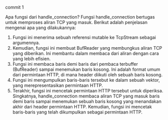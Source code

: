 commit 1

Apa fungsi dari handle_connection?
Fungsi handle_connection bertugas untuk memproses aliran TCP yang masuk. Berikut adalah penjelasan mengenai apa yang dilakukannya:
1. Fungsi ini menerima sebuah referensi mutable ke TcpStream sebagai argumennya.
2. Kemudian, fungsi ini membuat BufReader yang membungkus aliran TCP yang diberikan. Ini membantu dalam membaca dari aliran dengan cara yang lebih efisien.
3. Fungsi ini membaca baris demi baris dari pembaca terbuffer (BufReader) sampai menemukan baris kosong. Ini adalah format umum dari permintaan HTTP, di mana header diikuti oleh sebuah baris kosong.
4. Fungsi ini mengumpulkan baris-baris tersebut ke dalam sebuah vektor, yang merepresentasikan permintaan HTTP.
5. Terakhir, fungsi ini mencetak permintaan HTTP tersebut untuk diperiksa.
Singkatnya, handle_connection membaca aliran TCP yang masuk baris demi baris sampai menemukan sebuah baris kosong yang menandakan akhir dari header permintaan HTTP. Kemudian, fungsi ini mencetak baris-baris yang telah dikumpulkan sebagai permintaan HTTP.